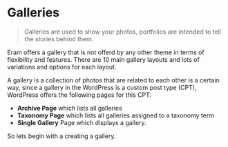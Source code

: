 # Galleries

> Galleries are used to show your photos, portfolios are intended to tell the stories behind them.

Eram offers a gallery that is not offerd by any other theme in terms of flexibility and features. There are 10 main gallery layouts and lots of variations and options for each layout.

A gallery is a collection of photos that are related to each other is a certain way, since a gallery in the WordPress is a custom post type \(CPT\), WordPress offers the following pages for this CPT:

* **Archive Page** which lists all galleries
* **Taxonomy Page** which lists all galleries assigned to a taxonomy term
* **Single Gallery** Page which displays a gallery.

So lets begin with a creating a gallery.

